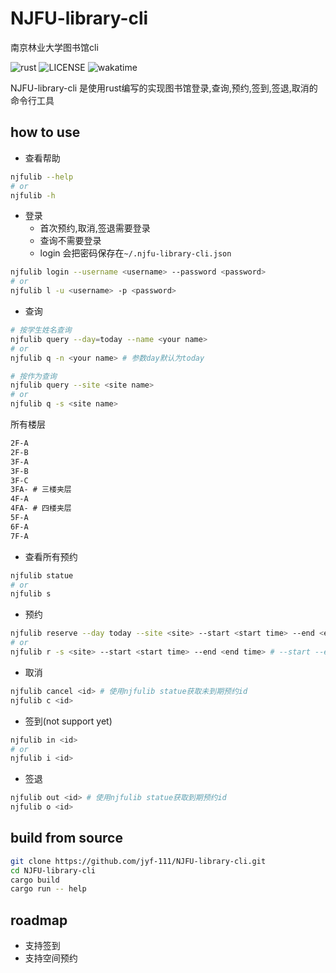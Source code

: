 # NJFU-library-cli

南京林业大学图书馆cli

![rust](https://img.shields.io/badge/rust-1.68.2-green)
![LICENSE](https://img.shields.io/badge/LICENSE-MIT-yellow)
![wakatime](https://wakatime.com/badge/user/cfee0eb2-658b-4917-a1ed-9801e76b961f/project/896c2bad-d07b-4cfd-bf71-35a4cb5d13dc.svg)

NJFU-library-cli 是使用rust编写的实现图书馆登录,查询,预约,签到,签退,取消的命令行工具

## how to use

- 查看帮助

```bash
njfulib --help
# or
njfulib -h
```

- 登录
  - 首次预约,取消,签退需要登录
  - 查询不需要登录
  - login 会把密码保存在`~/.njfu-library-cli.json`

```bash
njfulib login --username <username> --password <password>
# or
njfulib l -u <username> -p <password>
```

- 查询

```bash
# 按学生姓名查询
njfulib query --day=today --name <your name>
# or
njfulib q -n <your name> # 参数day默认为today

# 按作为查询
njfulib query --site <site name>
# or
njfulib q -s <site name>
```

所有楼层

```txt
2F-A
2F-B
3F-A
3F-B
3F-C
3FA- # 三楼夹层
4F-A
4FA- # 四楼夹层
5F-A
6F-A
7F-A
```

- 查看所有预约

```bash
njfulib statue
# or
njfulib s
```

- 预约

```bash
njfulib reserve --day today --site <site> --start <start time> --end <end time>
# or
njfulib r -s <site> --start <start time> --end <end time> # --start --end 不可缩写
```

- 取消

```bash
njfulib cancel <id> # 使用njfulib statue获取未到期预约id
njfulib c <id>

```

- 签到(not support yet)

```bash
njfulib in <id>
# or
njfulib i <id>
```

- 签退

```bash
njfulib out <id> # 使用njfulib statue获取到期预约id
njfulib o <id>
```

## build from source

```bash
git clone https://github.com/jyf-111/NJFU-library-cli.git
cd NJFU-library-cli
cargo build
cargo run -- help
```

## roadmap

- 支持签到
- 支持空间预约
